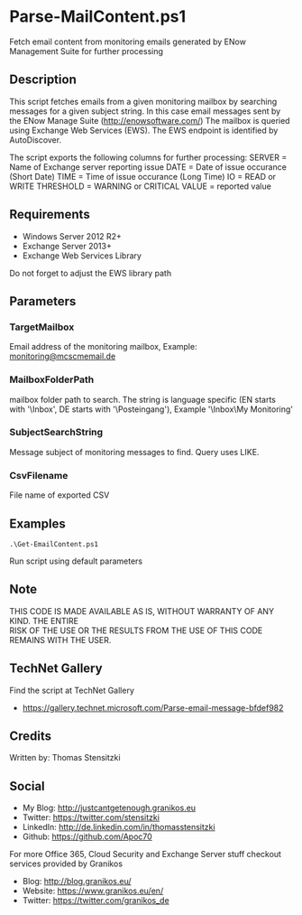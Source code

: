# Parse-MailContent.ps1
Fetch email content from monitoring emails generated by ENow Management Suite for further processing

## Description
This script fetches emails from a given monitoring mailbox by searching messages for a given subject string.
In this case email messages sent by the ENow Manage Suite (http://enowsoftware.com/)
The mailbox is queried using Exchange Web Services (EWS). The EWS endpoint is identified by AutoDiscover.

The script exports the following columns for further processing:
	SERVER = Name of Exchange server reporting issue
	DATE = Date of issue occurance (Short Date)
	TIME = Time of issue occurance (Long Time)
	IO = READ or WRITE
	THRESHOLD = WARNING or CRITICAL
	VALUE = reported value 

## Requirements
 
* Windows Server 2012 R2+ 
* Exchange Server 2013+
* Exchange Web Services Library

Do not forget to adjust the EWS library path 
  
## Parameters
### TargetMailbox  
Email address of the monitoring mailbox, Example: monitoring@mcscmemail.de

### MailboxFolderPath
mailbox folder path to search. The string is language specific (EN starts with '\Inbox', DE starts with '\Posteingang'), Example '\Inbox\My Monitoring'

### SubjectSearchString
Message subject of monitoring messages to find. Query uses LIKE.

### CsvFilename
File name of exported CSV

## Examples
```
.\Get-EmailContent.ps1
```
 Run script using default parameters

## Note
THIS CODE IS MADE AVAILABLE AS IS, WITHOUT WARRANTY OF ANY KIND. THE ENTIRE  
RISK OF THE USE OR THE RESULTS FROM THE USE OF THIS CODE REMAINS WITH THE USER.

## TechNet Gallery
Find the script at TechNet Gallery
* https://gallery.technet.microsoft.com/Parse-email-message-bfdef982


## Credits
Written by: Thomas Stensitzki

## Social 

* My Blog: http://justcantgetenough.granikos.eu
* Twitter: https://twitter.com/stensitzki
* LinkedIn:	http://de.linkedin.com/in/thomasstensitzki
* Github: https://github.com/Apoc70

For more Office 365, Cloud Security and Exchange Server stuff checkout services provided by Granikos

* Blog: http://blog.granikos.eu/
* Website: https://www.granikos.eu/en/
* Twitter: https://twitter.com/granikos_de